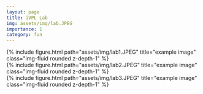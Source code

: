```yaml
---
layout: page
title: iVPL Lab
img: assets/img/lab.JPEG 
importance: 1
category: fun
---
```

<div class="row">
    <div class="col-sm mt-3 mt-md-0">
        {% include figure.html path="assets/img/lab1.JPEG" title="example image" class="img-fluid rounded z-depth-1" %}
    </div>
    <div class="col-sm mt-3 mt-md-0">
        {% include figure.html path="assets/img/lab2.JPEG" title="example image" class="img-fluid rounded z-depth-1" %}
    </div>
    <div class="col-sm mt-3 mt-md-0">
        {% include figure.html path="assets/img/lab3.JPEG" title="example image" class="img-fluid rounded z-depth-1" %}
    </div>
</div>
